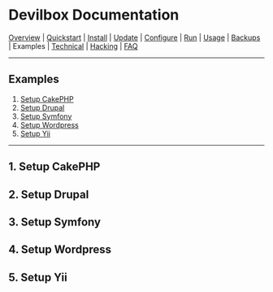 # Devilbox Documentation

[Overview](README.md) |
[Quickstart](Quickstart.md) |
[Install](Install.md) |
[Update](Update.md) |
[Configure](Configure.md) |
[Run](Run.md) |
[Usage](Usage.md) |
[Backups](Backups.md) |
Examples |
[Technical](Technical.md) |
[Hacking](Hacking.md) |
[FAQ](FAQ.md)

---

## Examples

1. [Setup CakePHP](#1-setup-cakephp)
2. [Setup Drupal](#2-setup-drupal)
3. [Setup Symfony](#3-setup-symfony)
4. [Setup Wordpress](#4-setup-wordpress)
5. [Setup Yii](#5-setup-yii)

---


## 1. Setup CakePHP

## 2. Setup Drupal

## 3. Setup Symfony

## 4. Setup Wordpress

## 5. Setup Yii

